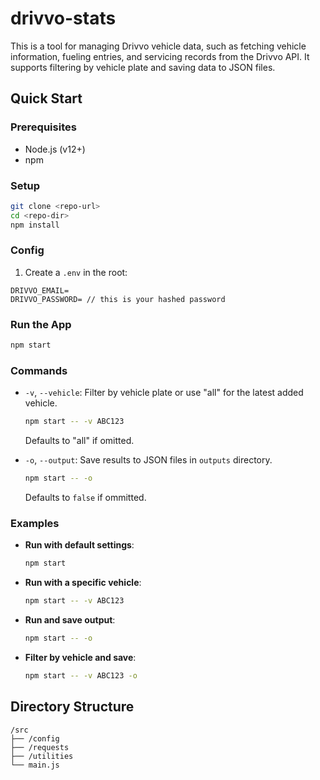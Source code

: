 # drivvo-stats

This is a tool for managing Drivvo vehicle data, such as fetching vehicle information, fueling entries, and servicing records from the Drivvo API. It supports filtering by vehicle plate and saving data to JSON files.

## Quick Start

### Prerequisites
- Node.js (v12+)
- npm

### Setup
```bash
git clone <repo-url>
cd <repo-dir>
npm install
```

### Config
1. Create a `.env` in the root:
```
DRIVVO_EMAIL=
DRIVVO_PASSWORD= // this is your hashed password   
```

### Run the App
```bash
npm start
```

### Commands
- `-v`, `--vehicle`:
  Filter by vehicle plate or use "all" for the latest added vehicle.
  ```bash
  npm start -- -v ABC123
  ```
  Defaults to "all" if omitted.

- `-o`, `--output`:
  Save results to JSON files in `outputs` directory.
  ```bash
  npm start -- -o
  ```
  Defaults to `false` if ommitted.

### Examples
- **Run with default settings**:
  ```bash
  npm start
  ```

- **Run with a specific vehicle**:
  ```bash
  npm start -- -v ABC123
  ```

- **Run and save output**:
  ```bash
  npm start -- -o
  ```

- **Filter by vehicle and save**:
  ```bash
  npm start -- -v ABC123 -o
  ```

## Directory Structure
```
/src
├── /config
├── /requests
├── /utilities
└── main.js
```
